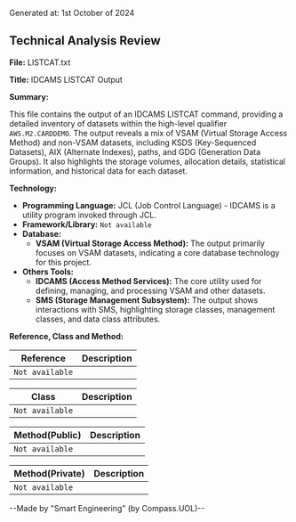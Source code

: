 Generated at: 1st October of 2024

## Technical Analysis Review

**File:**  LISTCAT.txt

**Title:**  IDCAMS LISTCAT Output

**Summary:** 

This file contains the output of an IDCAMS LISTCAT command, providing a detailed inventory of datasets within the high-level qualifier `AWS.M2.CARDDEMO`. The output reveals a mix of VSAM (Virtual Storage Access Method) and non-VSAM datasets, including KSDS (Key-Sequenced Datasets), AIX (Alternate Indexes), paths, and GDG (Generation Data Groups). It also highlights the storage volumes, allocation details, statistical information, and historical data for each dataset.

**Technology:**

* **Programming Language:** JCL (Job Control Language) - IDCAMS is a utility program invoked through JCL.
* **Framework/Library:** `Not available`
* **Database:**
  * **VSAM (Virtual Storage Access Method):** The output primarily focuses on VSAM datasets, indicating a core database technology for this project.
* **Others Tools:** 
  * **IDCAMS (Access Method Services):** The core utility used for defining, managing, and processing VSAM and other datasets.
  * **SMS (Storage Management Subsystem):** The output shows interactions with SMS, highlighting storage classes, management classes, and data class attributes. 

**Reference, Class and Method:**

| Reference | Description |
|---|---|
| `Not available` |  |

| Class | Description |
|---|---|
| `Not available` |  |

| Method(Public) | Description |
|---|---|
| `Not available` |  |

| Method(Private) | Description |
|---|---|
| `Not available` |  |

--Made by "Smart Engineering" (by Compass.UOL)--